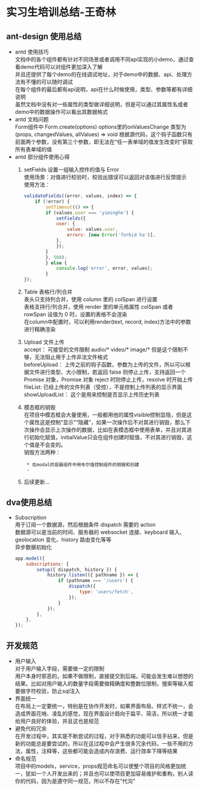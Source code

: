 # 实习生培训总结-王奇林  
## ant-design 使用总结  
* antd 使用技巧  
    文档中的各个组件都有针对不同场景或者调用不同api实现的小demo，通过查看demo代码可以对组件更加深入了解  
    并且还提供了每个demo的在线调试地址，对于demo中的数据、api、处理方法有不懂的可以随时调试  
    在每个组件的最后都有api说明，api在什么时候使用，类型、参数等都有详细说明  
    虽然文档中没有对一些属性的类型做详细说明，但是可以通过其属性名或者demo中的数据操作可以看出其数据格式
* antd 文档问题  
    Form组件中 Form.create(options) options里的onValuesChange 类型为(props, changedValues, allValues) => void 根据源代码，这个钩子函数只有前面两个参数，没有第三个参数，即无法在“任一表单域的值发生改变时”获取所有表单域的值  
* antd 部分组件使用心得  
    1. setFields 设置一组输入控件的值与 Error  
        使用场景：对值进行校验时，校验出错误可以返回对该值进行反馈提示  
        使用方法：  
        ```js  
        validateFields((error, values, index) => {
            if (!error) {
                setTimeout(() => {
                if (values.user === 'yiminghe') {
                    setFields({
                    user: {
                        value: values.user,
                        errors: [new Error('forbid ha')],
                    },
                    });
                }
                }, 500);
                } else {
                    console.log('error', error, values);
                }
        });
        ```
    2. Table 表格行/列合并  
        表头只支持列合并，使用 column 里的 colSpan 进行设置  
        表格支持行/列合并，使用 render 里的单元格属性 colSpan 或者 rowSpan 设值为 0 时，设置的表格不会渲染  
        在column中配置时，可以利用render(text, record, index)方法中的参数进行精确渲染
    3. Upload 文件上传  
        accept： 可接受的文件限制 audio/*  video/*  image/* 但是这个限制不够，无法阻止用于上传非法文件格式  
        beforeUpload： 上传之前的钩子函数，参数为上传的文件，所以可以根据文件进行类型、大小限制，若返回 false 则停止上传，支持返回一个 Promise 对象，Promise 对象 reject 时则停止上传，resolve 时开始上传  
        fileList: 已经上传的文件列表（受控），不是控制上传列表的显示界面  
        showUploadList： 这个是用来控制是否显示上传历史列表
    4. 模态框的销毁  
        在项目中模态框会大量使用，一般都用他的属性visible控制显隐，但是这个属性这是控制“显示”“隐藏”，如果一次操作后不对其进行销毁，那么下次操作会显示上次操作的数据，比如在表模态框中使用表单，并且对其进行初始化赋值，initialValue只会在组件创建时赋值，不对其进行销毁，这个值是不会变的。  
        销毁方法两种：  
        
            * 在modal的容器组件中用布尔值控制组件的销毁和创建  
            - 
    5. 后续更新...  
## dva使用总结  
* Subscription  
    用于订阅一个数据源，然后根据条件 dispatch 需要的 action  
    数据源可以是当前的时间、服务器的 websocket 连接、keyboard 输入、geolocation 变化、history 路由变化等等  
    异步数据初始化  
    ```js
    app.model({
        subscriptions: {
            setup({ dispatch, history }) {
                history.listen(({ pathname }) => {
                    if (pathname === '/users') {
                        dispatch({
                            type: 'users/fetch',
                        });
                    }
                });
            },
        },
    });  
    ```
## 开发规范  
* 用户输入  
    对于用户输入字段，需要做一定的限制  
    用户本身时邪恶的，如果不做限制，直接提交到后端，可能会发生难以想想的结果。比如对用户输入的数量字段需要做精确度和整数位限制，搜索等输入框要做字符校验，防止sql注入  
* 界面统一  
    在布局上一定要统一，特别是在协作开发时，如果界面布局、样式不统一，会造成界面花哨、凌乱的感觉，现在界面设计趋向于扁平、简洁，所以统一才能给用户良好的体验，并且这也是规范  
* 避免代码冗余  
    在开发过程中，其实是不断尝试的过程，对于熟悉的功能可以信手拈来，但是新的功能总是要尝试的，所以在这过程中会产生很多冗余代码，一些不用的方法，属性，注释等，这些都可能会造成内存浪费、运行效率下降等结果  
* 命名规范  
    项目中的models，service，props规范命名可以使整个项目的风格更加统一，犹如一个人开发出来的；并且也可以使项目更加容易维护和重构，别人读你的代码，因为是遵守同一规范，所以不存在“代沟”
